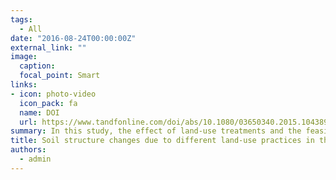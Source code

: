 ```yaml
---
tags:
  - All
date: "2016-08-24T00:00:00Z"
external_link: ""
image:
  caption: 
  focal_point: Smart
links:
- icon: photo-video
  icon_pack: fa
  name: DOI
  url: https://www.tandfonline.com/doi/abs/10.1080/03650340.2015.1043898
summary: In this study, the effect of land-use treatments and the feasibility of fractal dimension to quantify soil aggregate stability were investigated. For this purpose, the non-linear fractal dimension, linear fractal dimension and the mean weight diameter of aggregates were compared. 
title: Soil structure changes due to different land-use practices in the central Zagruos region, Iran
authors: 
  - admin
---
```

